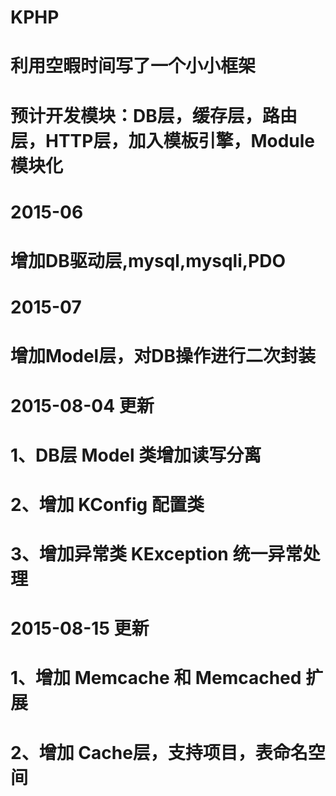 # KPHP
# 利用空暇时间写了一个小小框架
# 预计开发模块：DB层，缓存层，路由层，HTTP层，加入模板引擎，Module模块化

# 2015-06
# 增加DB驱动层,mysql,mysqli,PDO

# 2015-07
# 增加Model层，对DB操作进行二次封装

# 2015-08-04 更新
# 1、DB层 Model 类增加读写分离
# 2、增加 KConfig 配置类
# 3、增加异常类 KException 统一异常处理

# 2015-08-15 更新
# 1、增加 Memcache 和 Memcached 扩展
# 2、增加 Cache层，支持项目，表命名空间
